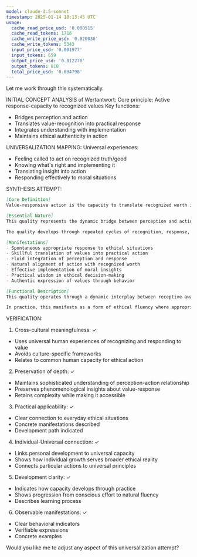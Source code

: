 ```yaml
---
model: claude-3.5-sonnet
timestamp: 2025-01-14 18:13:45 UTC
usage:
  cache_read_price_usd: '0.000515'
  cache_read_tokens: 1716
  cache_write_price_usd: '0.020036'
  cache_write_tokens: 5343
  input_price_usd: '0.001977'
  input_tokens: 659
  output_price_usd: '0.012270'
  output_tokens: 818
  total_price_usd: '0.034798'
---
```


Let me work through this systematically.

INITIAL CONCEPT ANALYSIS of Wertantwort:
Core principle: Active response-capacity to recognized values
Key functions: 
- Bridges perception and action
- Translates value-recognition into practical response
- Integrates understanding with implementation
- Maintains ethical authenticity in action

UNIVERSALIZATION MAPPING:
Universal experiences:
- Feeling called to act on recognized truth/good
- Knowing what's right and implementing it
- Translating insight into action
- Responding effectively to moral situations

SYNTHESIS ATTEMPT:

```markdown
[Core Definition]
Value-responsive action is the capacity to translate recognized worth into effective deed, bridging the gap between moral insight and practical implementation. It combines sensitive awareness of what matters with the skill to respond appropriately, manifesting values through concrete action in ways that honor both the situation's demands and universal principles.

[Essential Nature]
This quality represents the dynamic bridge between perception and action in ethical life. Unlike mere moral knowledge or good intentions, it embodies the active capacity to manifest recognized values in concrete situations. It operates as an integrated form of practical wisdom that combines three elements: clear recognition of what matters in a situation, understanding of appropriate response patterns, and the practical skill to implement effective action.

The quality develops through repeated cycles of recognition, response, and reflection, gradually building a repertoire of ethical expertise that becomes increasingly refined and spontaneous. It manifests as a kind of ethical fluency, where appropriate response flows naturally from clear perception.

[Manifestations]
- Spontaneous appropriate response to ethical situations
- Skillful translation of values into practical action
- Fluid integration of perception and response
- Natural alignment of action with recognized worth
- Effective implementation of moral insights
- Practical wisdom in ethical decision-making
- Authentic expression of values through behavior

[Functional Description]
This quality operates through a dynamic interplay between receptive awareness and active response. When fully developed, it functions as an integrated capacity where recognition of value immediately illuminates appropriate action possibilities. The process involves constant calibration between universal principles and particular situations, maintaining authenticity while adapting to specific contexts. Rather than following rules, it expresses a kind of ethical expertise that knows how to respond appropriately to each unique situation.

In practice, this manifests as a form of ethical fluency where appropriate response becomes increasingly natural and spontaneous. The individual develops a refined capacity to read situations accurately and respond effectively, similar to how a skilled artist or craftsperson knows exactly how to achieve their intended result. This practical wisdom enables effective ethical action even in complex or challenging circumstances, maintaining integrity while adapting to specific demands.
```

VERIFICATION:
1. Cross-cultural meaningfulness: ✓ 
- Uses universal human experiences of recognizing and responding to value
- Avoids culture-specific frameworks
- Relates to common human capacity for ethical action

2. Preservation of depth: ✓
- Maintains sophisticated understanding of perception-action relationship
- Preserves phenomenological insights about value-response
- Retains complexity while making it accessible

3. Practical applicability: ✓
- Clear connection to everyday ethical situations
- Concrete manifestations described
- Development path indicated

4. Individual-Universal connection: ✓
- Links personal development to universal capacity
- Shows how individual growth serves broader ethical reality
- Connects particular actions to universal principles

5. Development clarity: ✓
- Indicates how capacity develops through practice
- Shows progression from conscious effort to natural fluency
- Describes learning process

6. Observable manifestations: ✓
- Clear behavioral indicators
- Verifiable expressions
- Concrete examples

Would you like me to adjust any aspect of this universalization attempt?